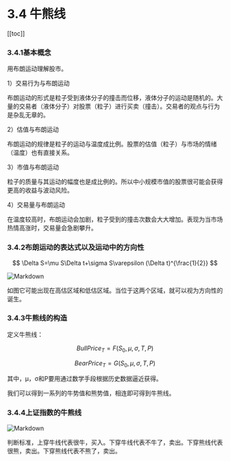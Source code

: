 # 3.4 牛熊线

[[toc]]

### 3.4.1基本概念

用布朗运动理解股市。

1）交易行为与布朗运动

布朗运动的形式是粒子受到液体分子的撞击而位移，液体分子的运动是随机的。大量的交易者（液体分子）对股票（粒子）进行买卖（撞击）。交易者的观点与行为是杂乱无章的。

2）估值与布朗运动

布朗运动的规律是粒子的运动与温度成比例。股票的估值（粒子）与市场的情绪（温度）也有直接关系。

3）市值与布朗运动

粒子的质量与其运动的幅度也是成比例的。所以中小规模市值的股票很可能会获得更高的收益与波动风险。

4）交易量与布朗运动

在温度较高时，布朗运动会加剧，粒子受到的撞击次数会大大增加。表现为当市场热情高涨时，交易量会急剧攀升。

### 3.4.2布朗运动的表达式以及运动中的方向性

$$
\Delta S=\mu S\Delta t+\sigma S\varepsilon (\Delta t)^{\frac{1}{2}}
$$

![Markdown](http://i1.fuimg.com/737037/30236d2b98e517c5.png)

如图它可能出现在高估区域和低估区域。当位于这两个区域，就可以视为方向性的诞生。

### 3.4.3牛熊线的构造

定义牛熊线：

$$
BullPrice_{T}=F(S_{0},\mu ,\sigma ,T,P)
$$

$$
BearPrice_{T}=G(S_{0},\mu ,\sigma ,T,P)
$$

其中，μ，σ和P要用通过数学手段根据历史数据逼近获得。

我们可以得到一系列的牛势值和熊势值，相连即可得到牛熊线。

### 3.4.4上证指数的牛熊线

![Markdown](http://i1.fuimg.com/737037/d5393ec128750881.png)

判断标准，上穿牛线代表很牛，买入。下穿牛线代表不牛了，卖出。下穿熊线代表很熊，卖出。下穿熊线代表不熊了，卖出。